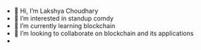 - 👋 Hi, I’m Lakshya Choudhary
- 👀 I’m interested in standup comdy
- 🌱 I’m currently learning blockchain
- 💞️ I’m looking to collaborate on blockchain and its applications
- 


